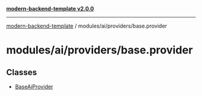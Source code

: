 [**modern-backend-template v2.0.0**](../../../../README.md)

***

[modern-backend-template](../../../../modules.md) / modules/ai/providers/base.provider

# modules/ai/providers/base.provider

## Classes

- [BaseAiProvider](classes/BaseAiProvider.md)
